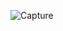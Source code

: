 ![Capture](https://user-images.githubusercontent.com/33928040/83519350-6ebe5200-a4f9-11ea-9ac9-834707022013.JPG)
